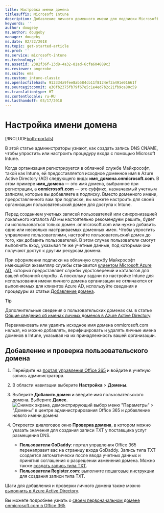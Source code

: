 ```yaml
---
title: Настройка имени домена
titlesuffix: Microsoft Intune
description: Добавление личного доменного имени для подписки Microsoft Intune
keywords: ''
author: dougeby
ms.author: dougeby
manager: dougeby
ms.date: 02/22/2018
ms.topic: get-started-article
ms.prod: ''
ms.service: microsoft-intune
ms.technology: ''
ms.assetid: 2382f36f-13d8-4a32-81ad-6cfa604889c3
ms.reviewer: angerobe
ms.suite: ems
ms.custom: intune-classic
ms.openlocfilehash: 913334a9fee8ab584cb11f8124ef2a491e01661f
ms.sourcegitcommit: e30fb2375fb79f67e5c1e4ed7b2c21fb9ca80c59
ms.translationtype: HT
ms.contentlocale: ru-RU
ms.lasthandoff: 03/17/2018
---
```

# <a name="configure-a-custom-domain-name"></a>Настройка имени домена

[!INCLUDE[both-portals](./includes/note-for-both-portals.md)]

В этой статье администраторы узнают, как создать запись DNS CNAME, чтобы упростить или настроить процедуру входа с помощью Microsoft Intune.

Когда организация регистрируется в облачной службе Майкрософт, такой как Intune, ей предоставляется исходное доменное имя в Azure Active Directory (AD) следующего вида: **имя_домена.onmicrosoft.com**. В этом примере **имя_домена** — это имя домена, выбранное при регистрации, а **onmicrosoft.com** — это суффикс, назначаемый учетным записям, которые вы добавляете в подписку. Вместо доменного имени, предоставленного вам при подписке, вы можете настроить для своей организации пользовательский домен для доступа к Intune.

Перед созданием учетных записей пользователей или синхронизацией локального каталога AD мы настоятельно рекомендуем решить, будет ли использоваться только домен .onmicrosoft.com или нужно добавить одно или несколько настраиваемых доменных имен. Чтобы упростить управление пользователями, настройте пользовательский домен до того, как добавить пользователей. В этом случае пользователи смогут выполнять вход, указывая те же учетные данные, под которыми они получают доступ к другим ресурсам домена.

При оформлении подписки на облачную службу Майкрософт имеющийся экземпляр службы становится [клиентом Microsoft Azure AD](http://technet.microsoft.com/library/jj573650.aspx#BKMK_WhatIsAnAzureADTenant), который предоставляет службы удостоверений и каталогов для вашей облачной службы. А поскольку задачи по настройке Intune для использования имени личного домена организации не отличаются от выполняемых для клиентов Azure AD, используйте сведения и процедуры из статьи [Добавление домена](https://azure.microsoft.com/documentation/articles/active-directory-add-domain/).

> [!TIP]
> Дополнительные сведения о пользовательских доменах см. в статье [Общие сведения об именах личных доменов в Azure Active Directory](https://azure.microsoft.com/documentation/articles/active-directory-add-domain-concepts/).

Переименовать или удалить исходное имя домена onmicrosoft.com нельзя, но можно добавлять, верифицировать и удалять личные имена доменов в Intune, указывая на их принадлежность вашей организации.

## <a name="to-add-and-verify-your-custom-domain"></a>Добавление и проверка пользовательского домена

1. Перейдите на [портал управления Office 365](https://portal.office.com/Admin/Default.aspx) и войдите в учетную запись администратора.

2. В области навигации выберите **Настройка** &gt; **Домены**.

3. Выберите **Добавить домен** и введите имя пользовательского домена. Выберите **Далее**.
   ![Снимок экрана, демонстрирующий выбор меню "Параметры" > "Домены" в центре администрирования Office 365 и добавление нового имени домена](./media/domain-custom-add.png)
4. Откроется диалоговое окно **Проверка домена**, в котором можно указать значения для создания записи TXT у поставщика услуг размещения DNS.
    - **Пользователи GoDaddy**: портал управления Office 365 перенаправит вас на страницу входа GoDaddy. Запись типа TXT создается автоматически после ввода учетных данных и принятия соглашения о разрешении изменения домена. Можно также [создать запись типа TXT](https://support.office.com/article/Create-DNS-records-at-GoDaddy-for-Office-365-f40a9185-b6d5-4a80-bb31-aa3bb0cab48a).
    - **Пользователи Register.com**: выполните [пошаговые инструкции](https://support.office.com/article/Create-DNS-records-at-Register-com-for-Office-365-55bd8c38-3316-48ae-a368-4959b2c1684e#BKMK_verify) для создания записи типа TXT.

Шаги для добавления и проверки личного домена также можно [выполнить в Azure Active Directory](https://azure.microsoft.com/documentation/articles/active-directory-add-domain/).

Вы можете подробнее узнать о [своем первоначальном домене onmicrosoft.com в Office 365](https://support.office.com/article/About-your-initial-onmicrosoft-com-domain-in-Office-365-B9FC3018-8844-43F3-8DB1-1B3A8E9CFD5A)
